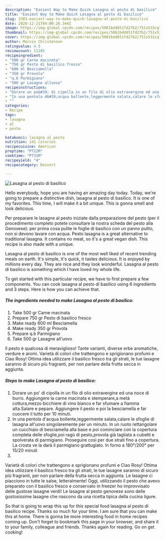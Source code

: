 ```yaml
---
description: "Easiest Way to Make Quick Lasagna al pesto di basilico"
title: "Easiest Way to Make Quick Lasagna al pesto di basilico"
slug: 3383-easiest-way-to-make-quick-lasagna-al-pesto-di-basilico
date: 2020-12-21T04:00:26.344Z
image: https://img-global.cpcdn.com/recipes/5061bdd851fd27b2/751x532cq70/lasagna-al-pesto-di-basilico-recipe-main-photo.jpg
thumbnail: https://img-global.cpcdn.com/recipes/5061bdd851fd27b2/751x532cq70/lasagna-al-pesto-di-basilico-recipe-main-photo.jpg
cover: https://img-global.cpcdn.com/recipes/5061bdd851fd27b2/751x532cq70/lasagna-al-pesto-di-basilico-recipe-main-photo.jpg
author: Marvin Christensen
ratingvalue: 4.5
reviewcount: 11245
recipeingredient:
- "500 gr Carne macinata"
- "750 gr Pesto di basilico fresco"
- "600 ml Besciamella"
- "350 gr Provola"
- "q.b Parmigiano"
- "500 gr Lasagne alluovo"
recipeinstructions:
- "Dorare un po&#39; di cipolla in un filo di olio extravergine ed una noce di burro. Aggiungere la carne macinata e stemperare,a metà cottura,mezzo bicchiere di vino bianco e far sfumare a fiamma alta.Salare e pepare. Aggiungere il pesto e poi la besciamella e far cuocere il tutto per 10 minuti."
- "In una pentola d&#39;acqua bollente,leggermente salata,calare le sfoglie di lasagna all&#39;uovo singolaremente per un minuto. In un ruoto rettangolare un cucchiaio di besciamella alla base e poi cominciare con la copertura completa delle sfoglie,poi ragù di pesto,provola già tagliata a cubetti e spolverata di parmigiano. Proseguire così per due strati fino a copertura. La crosta ve la darà il parmigiano grattugiato. In forno a 180°/200° per 15/20 minuti"
- ""
categories:
- Recipe
tags:
- lasagna
- al
- pesto

katakunci: lasagna al pesto 
nutrition: 141 calories
recipecuisine: American
preptime: "PT22M"
cooktime: "PT31M"
recipeyield: "4"
recipecategory: Dessert

---
```



![Lasagna al pesto di basilico](https://img-global.cpcdn.com/recipes/5061bdd851fd27b2/751x532cq70/lasagna-al-pesto-di-basilico-recipe-main-photo.jpg)

Hello everybody, hope you are having an amazing day today. Today, we're going to prepare a distinctive dish, lasagna al pesto di basilico. It is one of my favorites. This time, I will make it a bit unique. This is gonna smell and look delicious.

Per preparare le lasagne al pesto iniziate dalla preparazione del pesto (per il procedimento completo potete consultare la nostra scheda del pesto alla Genovese): per prima cosa pulite le foglie di basilico con un panno pulito, non si devono lavare con acqua. Pesto lasagna is a great alternative to traditional lasagna. It contains no meat, so it&#39;s a great vegan dish. This recipe is also made with a unique.

Lasagna al pesto di basilico is one of the most well liked of recent trending meals on earth. It's simple, it's quick, it tastes delicious. It is enjoyed by millions every day. They are nice and they look wonderful. Lasagna al pesto di basilico is something which I have loved my whole life.


To get started with this particular recipe, we have to first prepare a few components. You can cook lasagna al pesto di basilico using 6 ingredients and 3 steps. Here is how you can achieve that.

<!--inarticleads1-->

##### The ingredients needed to make Lasagna al pesto di basilico:

1. Take 500 gr Carne macinata
1. Prepare 750 gr Pesto di basilico fresco
1. Make ready 600 ml Besciamella
1. Make ready 350 gr Provola
1. Prepare q.b Parmigiano
1. Take 500 gr Lasagne all&#39;uovo


Il pesto è qualcosa di meraviglioso! Tante varianti, diverse erbe aromatiche, verdure e aromi. Varietà di colori che trattengono e sprigionano profumi e Ciao Rosy! Ottima idea utilizzare il basilico fresco tra gli strati, le tue lasagne saranno di sicuro più fragranti, per non parlare della frutta secca in aggiunta. 

<!--inarticleads2-->

##### Steps to make Lasagna al pesto di basilico:

1. Dorare un po&#39; di cipolla in un filo di olio extravergine ed una noce di burro. Aggiungere la carne macinata e stemperare,a metà cottura,mezzo bicchiere di vino bianco e far sfumare a fiamma alta.Salare e pepare. Aggiungere il pesto e poi la besciamella e far cuocere il tutto per 10 minuti.
1. In una pentola d&#39;acqua bollente,leggermente salata,calare le sfoglie di lasagna all&#39;uovo singolaremente per un minuto. In un ruoto rettangolare un cucchiaio di besciamella alla base e poi cominciare con la copertura completa delle sfoglie,poi ragù di pesto,provola già tagliata a cubetti e spolverata di parmigiano. Proseguire così per due strati fino a copertura. La crosta ve la darà il parmigiano grattugiato. In forno a 180°/200° per 15/20 minuti
1. 


Varietà di colori che trattengono e sprigionano profumi e Ciao Rosy! Ottima idea utilizzare il basilico fresco tra gli strati, le tue lasagne saranno di sicuro più fragranti, per non parlare della frutta secca in aggiunta. Le lasagne ci piacciono in tutte le salse, letteralmente! Oggi, utilizzando il pesto che avevo preparato con il basilico fresco e conservato in freezer ho improvvisato delle gustose lasagne verdi! Le lasagne al pesto genovese sono delle gustosissime lasagne che nascono da una ricetta tipica della cucina ligure. 

So that is going to wrap this up for this special food lasagna al pesto di basilico recipe. Thanks so much for your time. I am sure that you can make this at home. There is gonna be more interesting food in home recipes coming up. Don't forget to bookmark this page in your browser, and share it to your family, colleague and friends. Thanks again for reading. Go on get cooking!
